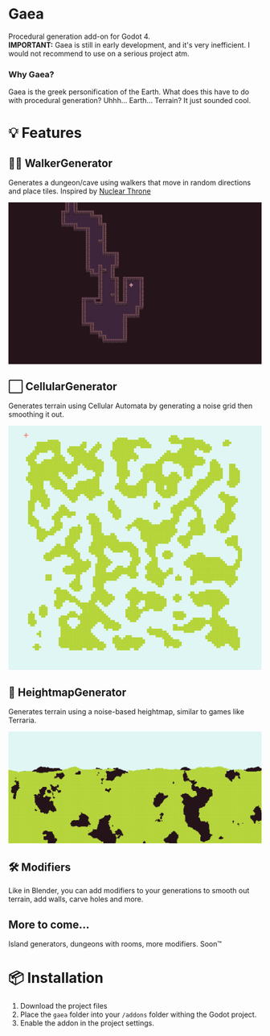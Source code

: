 # Gaea
Procedural generation add-on for Godot 4.<br>
**IMPORTANT:** Gaea is still in early development, and it's very inefficient. I would not recommend to use on a serious project atm. 

### Why Gaea?
Gaea is the greek personification of the Earth. What does this have to do with procedural generation? Uhhh... Earth... Terrain? It just sounded cool.

# 💡 Features

## 🚶‍♀️ WalkerGenerator

Generates a dungeon/cave using walkers that move in random directions and place tiles.
Inspired by [Nuclear Throne](https://store.steampowered.com/app/242680/Nuclear_Throne/)

![walker generator demo](docs/assets/walker-generator.gif)

## ⬜ CellularGenerator

Generates terrain using Cellular Automata by generating a noise grid then smoothing it out.

![cellular generator demo](docs/assets/cellular-generator.gif)

## 🌱 HeightmapGenerator

Generates terrain using a noise-based heightmap, similar to games like Terraria.

![terraria-like terrain using 2 generators and a carver modifier](docs/assets/terraria-like-generation.png)

## 🛠 Modifiers

Like in Blender, you can add modifiers to your generations to smooth out terrain, add walls, carve holes and more.

## More to come...

Island generators, dungeons with rooms, more modifiers. Soon™

# 📦 Installation

1. Download the project files
2. Place the `gaea` folder into your `/addons` folder withing the Godot project.
3. Enable the addon in the project settings.
